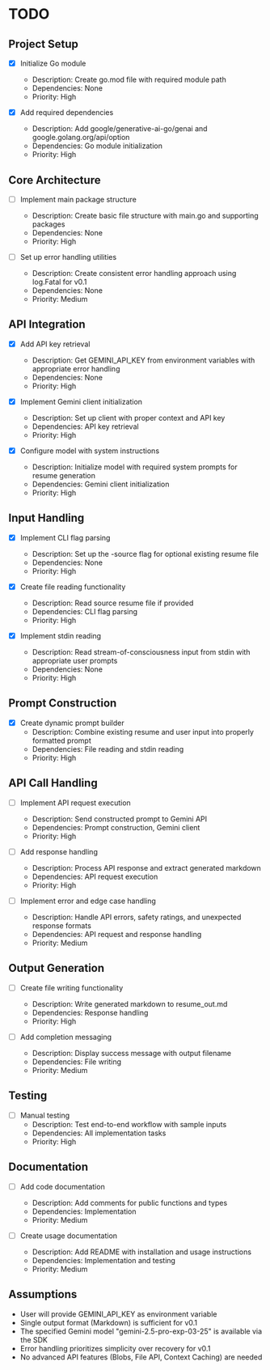 # TODO

## Project Setup
- [x] Initialize Go module
  - Description: Create go.mod file with required module path
  - Dependencies: None
  - Priority: High

- [x] Add required dependencies
  - Description: Add google/generative-ai-go/genai and google.golang.org/api/option
  - Dependencies: Go module initialization
  - Priority: High

## Core Architecture
- [ ] Implement main package structure
  - Description: Create basic file structure with main.go and supporting packages
  - Dependencies: None
  - Priority: High

- [ ] Set up error handling utilities
  - Description: Create consistent error handling approach using log.Fatal for v0.1
  - Dependencies: None
  - Priority: Medium

## API Integration
- [x] Add API key retrieval
  - Description: Get GEMINI_API_KEY from environment variables with appropriate error handling
  - Dependencies: None
  - Priority: High

- [x] Implement Gemini client initialization
  - Description: Set up client with proper context and API key
  - Dependencies: API key retrieval
  - Priority: High

- [x] Configure model with system instructions
  - Description: Initialize model with required system prompts for resume generation
  - Dependencies: Gemini client initialization
  - Priority: High

## Input Handling
- [x] Implement CLI flag parsing
  - Description: Set up the -source flag for optional existing resume file
  - Dependencies: None
  - Priority: High

- [x] Create file reading functionality
  - Description: Read source resume file if provided
  - Dependencies: CLI flag parsing
  - Priority: High

- [x] Implement stdin reading
  - Description: Read stream-of-consciousness input from stdin with appropriate user prompts
  - Dependencies: None
  - Priority: High

## Prompt Construction
- [x] Create dynamic prompt builder
  - Description: Combine existing resume and user input into properly formatted prompt
  - Dependencies: File reading and stdin reading
  - Priority: High

## API Call Handling
- [ ] Implement API request execution
  - Description: Send constructed prompt to Gemini API
  - Dependencies: Prompt construction, Gemini client
  - Priority: High

- [ ] Add response handling
  - Description: Process API response and extract generated markdown
  - Dependencies: API request execution
  - Priority: High

- [ ] Implement error and edge case handling
  - Description: Handle API errors, safety ratings, and unexpected response formats
  - Dependencies: API request and response handling
  - Priority: Medium

## Output Generation
- [ ] Create file writing functionality
  - Description: Write generated markdown to resume_out.md
  - Dependencies: Response handling
  - Priority: High

- [ ] Add completion messaging
  - Description: Display success message with output filename
  - Dependencies: File writing
  - Priority: Medium

## Testing
- [ ] Manual testing
  - Description: Test end-to-end workflow with sample inputs
  - Dependencies: All implementation tasks
  - Priority: High

## Documentation
- [ ] Add code documentation
  - Description: Add comments for public functions and types
  - Dependencies: Implementation
  - Priority: Medium

- [ ] Create usage documentation
  - Description: Add README with installation and usage instructions
  - Dependencies: Implementation and testing
  - Priority: Medium

## Assumptions
- User will provide GEMINI_API_KEY as environment variable
- Single output format (Markdown) is sufficient for v0.1
- The specified Gemini model "gemini-2.5-pro-exp-03-25" is available via the SDK
- Error handling prioritizes simplicity over recovery for v0.1
- No advanced API features (Blobs, File API, Context Caching) are needed